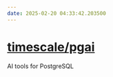 ```yaml
---
date: 2025-02-20 04:33:42.203500
---
```


# [timescale/pgai](https://github.com/timescale/pgai)

AI tools for PostgreSQL
